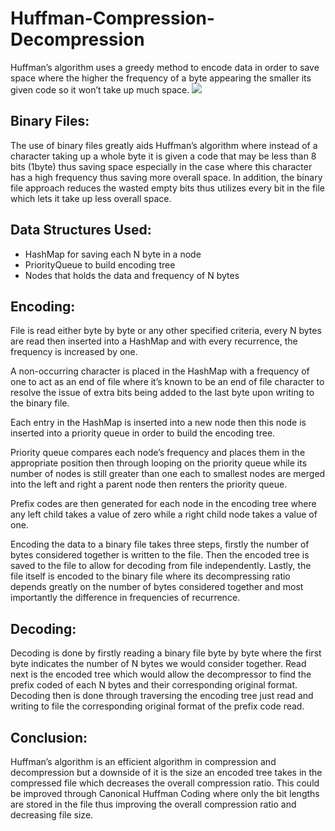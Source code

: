 # Huffman-Compression-Decompression
Huffman’s algorithm uses a greedy method to encode data in order to save space where the higher the frequency of a byte appearing the smaller its given code so it won’t take up much space.
<img src="images/compression.png">
## Binary Files:
The use of binary files greatly aids Huffman’s algorithm where instead of a character taking up a whole byte it is given a code that may be less than 8 bits (1byte) thus saving space especially in the case where this character has a high frequency thus saving more overall space. In addition, the binary file approach reduces the wasted empty bits thus utilizes every bit in the file which lets it take up less overall space.
## Data Structures Used:
- HashMap for saving each N byte in a node
- PriorityQueue to build encoding tree
- Nodes that holds the data and frequency of N bytes
## Encoding:
File is read either byte by byte or any other specified criteria, every N bytes are read then inserted into a HashMap and with every recurrence, the frequency is increased by one.

A non-occurring character is placed in the HashMap with a frequency of one to act as an end of file where it’s known to be an end of file character to resolve the issue of extra bits being added to the last byte upon writing to the binary file.

Each entry in the HashMap is inserted into a new node then this node is inserted into a priority queue in order to build the encoding tree.

Priority queue compares each node’s frequency and places them in the appropriate position then through looping on the priority queue while its number of nodes is still greater than one each to smallest nodes are merged into the left and right a parent node then renters the priority queue.

Prefix codes are then generated for each node in the encoding tree where any left child takes a value of zero while a right child node takes a value of one.

Encoding the data to a binary file takes three steps, firstly the number of bytes considered together is written to the file. Then the encoded tree is saved to the file to allow for decoding from file independently. Lastly, the file itself is encoded to the binary file where its decompressing ratio depends greatly on the number of bytes considered together and most importantly the difference in frequencies of recurrence.
## Decoding:
Decoding is done by firstly reading a binary file byte by byte where the first byte indicates the number of N bytes we would consider together. Read next is the encoded tree which would allow the decompressor to find the prefix coded of each N bytes and their corresponding original format. Decoding then is done through traversing the encoding tree just read and writing to file the corresponding original format of the prefix code read.
## Conclusion:
Huffman’s algorithm is an efficient algorithm in compression and decompression but a downside of it is the size an encoded tree takes in the compressed file which decreases the overall compression ratio. This could be improved through Canonical Huffman Coding where only the bit lengths are stored in the file thus improving the overall compression ratio and decreasing file size.
